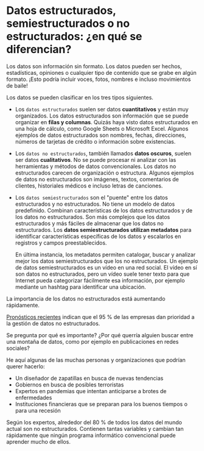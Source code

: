 # Datos estructurados, semiestructurados o no estructurados: ¿en qué se diferencian?

Los datos son información sin formato. Los datos pueden ser hechos, estadísticas, opiniones o cualquier tipo de contenido que se grabe en algún formato. ¡Esto podría incluir voces, fotos, nombres e incluso movimientos de baile!

Los datos se pueden clasificar en los tres tipos siguientes.

- Los `datos estructurados` suelen ser datos **cuantitativos** y están muy organizados. Los datos estructurados son información que se puede organizar en **filas y columnas**. Quizás haya visto datos estructurados en una hoja de cálculo, como Google Sheets o Microsoft Excel. Algunos ejemplos de datos estructurados son nombres, fechas, direcciones, números de tarjetas de crédito o información sobre existencias.

- Los `datos no estructurados`, también llamados **datos oscuros**, suelen ser datos **cualitativos**. No se puede procesar ni analizar con las herramientas y métodos de datos convencionales. Los datos no estructurados carecen de organización o estructura. Algunos ejemplos de datos no estructurados son imágenes, textos, comentarios de clientes, historiales médicos e incluso letras de canciones.

- Los `datos semiestructurados` son el "puente" entre los datos estructurados y no estructurados. No tiene un modelo de datos predefinido. Combinan características de los datos estructurados y de los datos no estructurados. Son más complejos que los datos estructurados y más fáciles de almacenar que los datos no estructurados. Los **datos semiestructurados utilizan metadatos** para identificar características específicas de los datos y escalarlos en registros y campos preestablecidos. 

    En última instancia, los metadatos permiten catalogar, buscar y analizar mejor los datos semiestructurados que los no estructurados. Un ejemplo de datos semiestructurados es un vídeo en una red social. El vídeo en sí son datos no estructurados, pero un vídeo suele tener texto para que Internet pueda categorizar fácilmente esa información, por ejemplo mediante un hashtag para identificar una ubicación.

La importancia de los datos no estructurados está aumentando rápidamente. 

[Pronósticos recientes](https://www.analyticsinsight.net/insights/the-future-of-data-revolution-will-be-unstructured-data) indican que el 95 % de las empresas dan prioridad a la gestión de datos no estructurados.

Se pregunta por qué es importante? ¿Por qué querría alguien buscar entre una montaña de datos, como por ejemplo en publicaciones en redes sociales? 

He aquí algunas de las muchas personas y organizaciones que podrían querer hacerlo:

- Un diseñador de zapatillas en busca de nuevas tendencias
- Gobiernos en busca de posibles terroristas
- Expertos en pandemias que intentan anticiparse a brotes de enfermedades
- Instituciones financieras que se preparan para los buenos tiempos o para una recesión

Según los expertos, alrededor del 80 % de todos los datos del mundo actual son no estructurados. Contienen tantas variables y cambian tan rápidamente que ningún programa informático convencional puede aprender mucho de ellos.